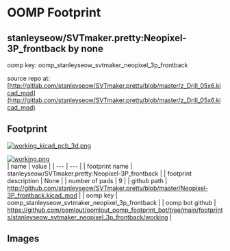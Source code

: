 # OOMP Footprint  
## stanleyseow/SVTmaker.pretty:Neopixel-3P_frontback  by none  
  
oomp key: oomp_stanleyseow_svtmaker_neopixel_3p_frontback  
  
source repo at: [http://gitlab.com/stanleyseow/SVTmaker.pretty/blob/master/z_Drill_05x6.kicad_mod](http://gitlab.com/stanleyseow/SVTmaker.pretty/blob/master/z_Drill_05x6.kicad_mod)  
## Footprint  
  
[![working_kicad_pcb_3d.png](working_kicad_pcb_3d_600.png)](working_kicad_pcb_3d.png)  
  
[![working.png](working_600.png)](working.png)  
| name | value | 
| --- | --- | 
| footprint name | stanleyseow/SVTmaker.pretty:Neopixel-3P_frontback | 
| footprint description | None | 
| number of pads | 9 | 
| github path | http://github.com/stanleyseow/SVTmaker.pretty/blob/master/Neopixel-3P_frontback.kicad_mod | 
| oomp key | oomp_stanleyseow_svtmaker_neopixel_3p_frontback | 
| oomp bot github | https://github.com/oomlout/oomlout_oomp_footprint_bot/tree/main/footprints/stanleyseow_svtmaker_neopixel_3p_frontback/working | 
## Images  
